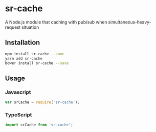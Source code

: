 # sr-cache
A Node.js module that caching with pub/sub when simultaneous-heavy-request situation 

## Installation 
```sh
npm install sr-cache --save
yarn add sr-cache
bower install sr-cache --save
```
## Usage

### Javascript
```javascript
var srCache = require('sr-cache');
```

### TypeScript
```typescript
import srCache from 'sr-cache';
```
